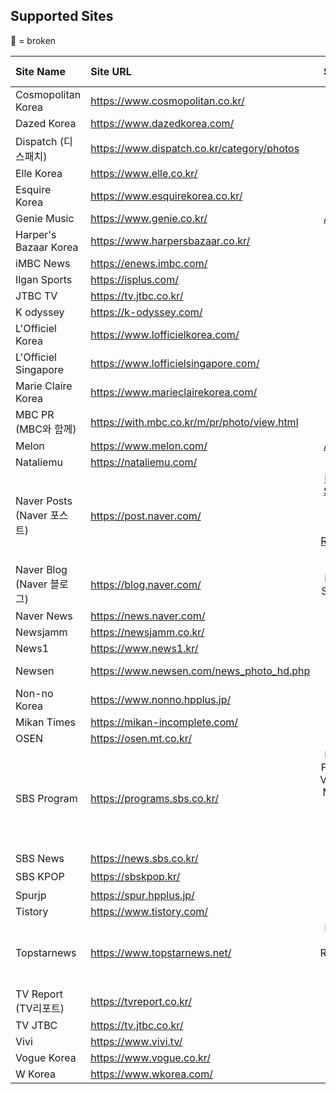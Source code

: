 ## Supported Sites

🚧 = broken

| Site Name                  | Site URL                                    |                                                                                                                                                                                                                                        Supported                                                                                                                                                                                                                                        | Media Type | Actively Maintained |
| :------------------------- | :------------------------------------------ | :-------------------------------------------------------------------------------------------------------------------------------------------------------------------------------------------------------------------------------------------------------------------------------------------------------------------------------------------------------------------------------------------------------------------------------------------------------------------------------------: | :--------: | :-----------------: |
| Cosmopolitan Korea         | https://www.cosmopolitan.co.kr/             |                                                                                                                                                                                                                                        Post Page                                                                                                                                                                                                                                        |   Image    |
| Dazed Korea                | https://www.dazedkorea.com/                 |                                                                                                                                                                                                                                        Post Page                                                                                                                                                                                                                                        |   Image    |
| Dispatch (디스패치)        | https://www.dispatch.co.kr/category/photos  |                                                                                                                                                                                                                                        Post Page                                                                                                                                                                                                                                        |   Image    |
| Elle Korea                 | https://www.elle.co.kr/                     |                                                                                                                                                                                                                                        Post Page                                                                                                                                                                                                                                        |   Image    |                     |
| Esquire Korea              | https://www.esquirekorea.co.kr/             |                                                                                                                                                                                                                                        Post Page                                                                                                                                                                                                                                        |   Image    |                     |
| Genie Music                | https://www.genie.co.kr/                    |                                                                                                                                                                                                         [Artist Page](https://www.genie.co.kr/detail/artistInfo?xxnm=81271496)                                                                                                                                                                                                          |   Image    |
| Harper's Bazaar Korea      | https://www.harpersbazaar.co.kr/            |                                                                                                                                                                                                                                        Post Page                                                                                                                                                                                                                                        |   Image    |
| iMBC News                  | https://enews.imbc.com/                     |                                                                                                                                                                                                                                        Post Page                                                                                                                                                                                                                                        |   Image    |
| Ilgan Sports               | https://isplus.com/                         |                                                                                                                                                                                                                                        Post Page                                                                                                                                                                                                                                        |   Image    |
| JTBC TV                    | https://tv.jtbc.co.kr/                      |                                                                                                                                                                                                                                        Post Page                                                                                                                                                                                                                                        |   Image    |
| K odyssey                  | https://k-odyssey.com/                      |                                                                                                                                                                                                                                        Post Page                                                                                                                                                                                                                                        |   Image    |
| L'Officiel Korea           | https://www.lofficielkorea.com/             |                                                                                                                                                                                                                                        Post Page                                                                                                                                                                                                                                        |   Image    |
| L'Officiel Singapore       | https://www.lofficielsingapore.com/         |                                                                                                                                                                                                                                        Post Page                                                                                                                                                                                                                                        |   Image    |
| Marie Claire Korea         | https://www.marieclairekorea.com/           |                                                                                                                                                                                                                                        Post Page                                                                                                                                                                                                                                        |   Image    |
| MBC PR (MBC와 함께)        | https://with.mbc.co.kr/m/pr/photo/view.html |                                                                                                                                                                                                                                        Post Page                                                                                                                                                                                                                                        |   Image    |
| Melon                      | https://www.melon.com/                      |                                                                                                                                                                                                         [Artist Page](https://www.melon.com/artist/photo.htm?artistId=3055146)                                                                                                                                                                                                          |   Image    |
| Nataliemu                  | https://nataliemu.com/                      |                                                                                                                                                                                                                                        Post Page                                                                                                                                                                                                                                        |   Image    |
| Naver Posts (Naver 포스트) | https://post.naver.com/                     | [Post Page](https://post.naver.com/viewer/postView.naver?volumeNo=35887849&memberNo=25831870), [Series List](https://post.naver.com/series.naver?memberNo=25831870), [Series Page](https://post.naver.com/my/series/detail.naver?seriesNo=671644&memberNo=25831870), [Search Result](https://post.naver.com/search/authorPost.naver?keyword=%EC%95%84%EC%9D%B4%EC%A6%88%EC%9B%90&memberNo=24876555), [Main Page](https://post.naver.com/my.naver?memberNo=25831870&navigationType=push) |   Image    | :heavy_check_mark:  |
| Naver Blog (Naver 블로그)  | https://blog.naver.com/                     |                                                                                                                                                                                                                                 Post Page, Series Page                                                                                                                                                                                                                                  |   Image    | :heavy_check_mark:  |
| Naver News                 | https://news.naver.com/                     |                                                                                                                                                                                                                                        Post Page                                                                                                                                                                                                                                        |   Image    |
| Newsjamm                   | https://newsjamm.co.kr/                     |                                                                                                                                                                                                                                        Post Page                                                                                                                                                                                                                                        |   Image    |
| News1                      | https://www.news1.kr/                       |                                                                                                                                                                                                                                        Post Page                                                                                                                                                                                                                                        |   Image    |
| Newsen                     | https://www.newsen.com/news_photo_hd.php    |                                                                                                                                                                                                                                        Post Page                                                                                                                                                                                                                                        |  Image 🚧  |
| Non-no Korea               | https://www.nonno.hpplus.jp/                |                                                                                                                                                                                                                                        Post Page                                                                                                                                                                                                                                        |   Image    |
| Mikan Times                | https://mikan-incomplete.com/               |                                                                                                                                                                                                                                        Post Page                                                                                                                                                                                                                                        |   Image    |
| OSEN                       | https://osen.mt.co.kr/                      |                                                                                                                                                                                                                                        Post Page                                                                                                                                                                                                                                        |   Image    |
| SBS Program                | https://programs.sbs.co.kr/                 |                                                                                                                                                                                                      Post Page, Photo Page, Visualboard, Multiboard, Photo gallery, Search result                                                                                                                                                                                                       |   Image    | :heavy_check_mark:  |
| SBS News                   | https://news.sbs.co.kr/                     |                                                                                                                                                                                                                                        Post Page                                                                                                                                                                                                                                        |   Image    |
| SBS KPOP                   | https://sbskpop.kr/                         |                                                                                                                                                                                                                                        Post Page                                                                                                                                                                                                                                        |   Image    | :heavy_check_mark:  |
| Spurjp                     | https://spur.hpplus.jp/                     |                                                                                                                                                                                                                                        Post Page                                                                                                                                                                                                                                        |   Image    |
| Tistory                    | https://www.tistory.com/                    |                                                                                                                                                                                                                                        Post Page                                                                                                                                                                                                                                        |   Image    |
| Topstarnews                | https://www.topstarnews.net/                |                                                                                                                                                                            Post Page, Search Result Page, [HD Posts Page](https://www.topstarnews.net/news/articleList.html?sc_article_type=C&view_type=tm)                                                                                                                                                                             |  Image 🚧  |
| TV Report (TV리포트)       | https://tvreport.co.kr/                     |                                                                                                                                                                                                                                        Post Page                                                                                                                                                                                                                                        |   Image    |
| TV JTBC                    | https://tv.jtbc.co.kr/                      |                                                                                                                                                                                                                                        Post Page                                                                                                                                                                                                                                        |   Image    |
| Vivi                       | https://www.vivi.tv/                        |                                                                                                                                                                                                                                        Post Page                                                                                                                                                                                                                                        |   Image    |
| Vogue Korea                | https://www.vogue.co.kr/                    |                                                                                                                                                                                                                                        Post Page                                                                                                                                                                                                                                        |   Image    |
| W Korea                    | https://www.wkorea.com/                     |                                                                                                                                                                                                                                        Post Page                                                                                                                                                                                                                                        |   Image    |
